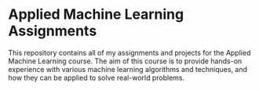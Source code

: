 # Applied Machine Learning Assignments

This repository contains all of my assignments and projects for the Applied Machine Learning course. The aim of this course is to provide hands-on experience with various machine learning algorithms and techniques, and how they can be applied to solve real-world problems.
